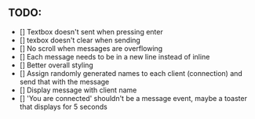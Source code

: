 ## TODO:
- [] Textbox doesn't sent when pressing enter
- [] texbox doesn't clear when sending
- [] No scroll when messages are overflowing
- [] Each message needs to be in a new line instead of inline
- [] Better overall styling
- [] Assign randomly generated names to each client (connection) and send that with the message
- [] Display message with client name
- [] 'You are connected' shouldn't be a message event, maybe a toaster that displays for 5 seconds